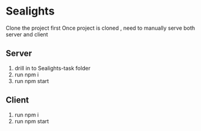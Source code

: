 # Sealights

Clone the project first
Once project is cloned , need to manually serve both server and client

## Server
1. drill in to Sealights-task folder
2. run npm i
3. run npm start


## Client
1. run npm i
2. run npm start
